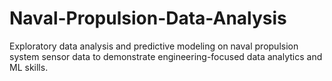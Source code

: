 # Naval-Propulsion-Data-Analysis
Exploratory data analysis and predictive modeling on naval propulsion system sensor data to demonstrate engineering-focused data analytics and ML skills.
